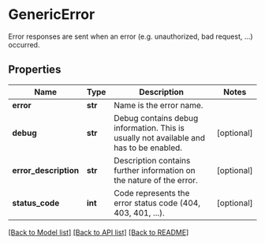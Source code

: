 # GenericError

Error responses are sent when an error (e.g. unauthorized, bad request, ...) occurred.

## Properties
Name | Type | Description | Notes
------------ | ------------- | ------------- | -------------
**error** | **str** | Name is the error name. | 
**debug** | **str** | Debug contains debug information. This is usually not available and has to be enabled. | [optional] 
**error_description** | **str** | Description contains further information on the nature of the error. | [optional] 
**status_code** | **int** | Code represents the error status code (404, 403, 401, ...). | [optional] 

[[Back to Model list]](../README.md#documentation-for-models) [[Back to API list]](../README.md#documentation-for-api-endpoints) [[Back to README]](../README.md)


